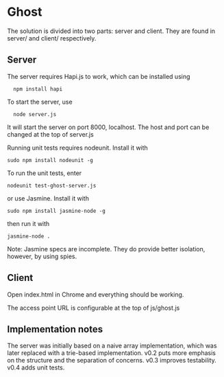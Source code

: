 Ghost
=====

The solution is divided into two parts: server and client. They are found in
server/ and client/ respectively.

Server
------

The server requires Hapi.js to work, which can be installed using

```
  npm install hapi
```

To start the server, use

```
  node server.js
```

It will start the server on port 8000, localhost.
The host and port can be changed at the top of server.js

Running unit tests requires nodeunit. Install it with

```
sudo npm install nodeunit -g
```

To run the unit tests, enter

```
nodeunit test-ghost-server.js
```

or use Jasmine. Install it with

```
sudo npm install jasmine-node -g
```

then run it with

```
jasmine-node .
```

Note: Jasmine specs are incomplete. They do provide better isolation, however,
by using spies.

Client
------

Open index.html in Chrome and everything should be working.

The access point URL is configurable at the top of js/ghost.js

Implementation notes
--------------------

The server was initially based on a naive array implementation, which was
later replaced with a trie-based implementation. v0.2 puts more emphasis on
the structure and the separation of concerns. v0.3 improves testability.
v0.4 adds unit tests.
